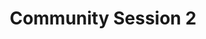 ---
slug: community-session-2
type: event
event_type: Community Session
title: Community Session 2
venue: Vogelfrei
date_time: Friday, April 21st, 11:15
schedule:
    -   time: t11:15
        item: $livecode-nyc-over-the-years-a-community-portrait
    -   time: t11:20
        item: $the-physical-and-cultural-infrastructure-supporting-livecode-nyc
    -   time: t11:30
        item: $av-club-sf-community-report
    -   time: t11:45
        item: $livecodera-community-report
    -   time: t11:55&#8209;12:45
        item: Panel Discussion
---